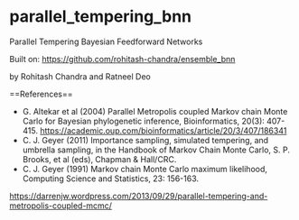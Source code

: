 # parallel_tempering_bnn
Parallel Tempering Bayesian Feedforward Networks

Built on: https://github.com/rohitash-chandra/ensemble_bnn

by Rohitash Chandra and Ratneel Deo


==References==

* G. Altekar et al (2004) Parallel Metropolis coupled Markov chain Monte Carlo for Bayesian phylogenetic inference, Bioinformatics, 20(3): 407-415. https://academic.oup.com/bioinformatics/article/20/3/407/186341
* C. J. Geyer (2011) Importance sampling, simulated tempering, and umbrella sampling, in the Handbook of Markov Chain Monte Carlo, S. P. Brooks, et al (eds), Chapman & Hall/CRC.
* C. J. Geyer (1991) Markov chain Monte Carlo maximum likelihood, Computing Science and Statistics, 23: 156-163.

https://darrenjw.wordpress.com/2013/09/29/parallel-tempering-and-metropolis-coupled-mcmc/
